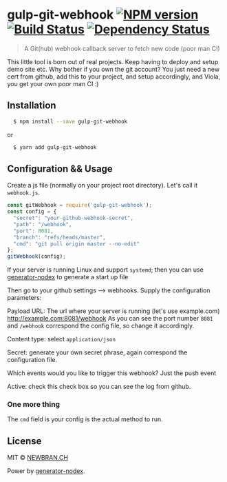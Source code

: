 # gulp-git-webhook [![NPM version][npm-image]][npm-url] [![Build Status][travis-image]][travis-url] [![Dependency Status][daviddm-image]][daviddm-url]
> A Git(hub) webhook callback server to fetch new code (poor man CI)

This little tool is born out of real projects. Keep having to deploy and setup demo site etc. Why bother if you own the git account?
You just need a new cert from github, add this to your project, and setup accordingly, and Viola, you get your own poor man CI :)

## Installation

```sh
  $ npm install --save gulp-git-webhook
```

or

```sh
  $ yarn add gulp-git-webhook
```

## Configuration && Usage

Create a js file (normally on your project root directory). Let's call it `webhook.js`.

```js
const gitWebhook = require('gulp-git-webhook');
const config = {
  "secret": "your-github-webhook-secret",
  "path": "/webhook",
  "port": 8081,
  "branch": "refs/heads/master",
  "cmd": "git pull origin master --no-edit"
};
gitWebhook(config);
```

If your server is running Linux and support `systemd`;
then you can use [generator-nodex](https://github.com/NewbranLTD/generator-nodex) to generate a start up file

Then go to your github settings --> webhooks. Supply the configuration parameters:

Payload URL: The url where your server is running (let's use example.com) http://example.com:8081/webhook
As you can see the port number `8081` and `/webhook` correspond the config file, so change it accordingly.

Content type: select `application/json`

Secret: generate your own secret phrase, again correspond the configuration file.

Which events would you like to trigger this webhook? Just the push event

Active: check this check box so you can see the log from github.

### One more thing

The `cmd` field is your config is the actual method to run.

## License

MIT © [NEWBRAN.CH](joelchu.com)


[npm-image]: https://badge.fury.io/js/gulp-git-webhook.svg
[npm-url]: https://npmjs.org/package/gulp-git-webhook
[travis-image]: https://travis-ci.org/NewbranLtd/gulp-git-webhook.svg?branch=master
[travis-url]: https://travis-ci.org/NewbranLtd/gulp-git-webhook
[daviddm-image]: https://david-dm.org/NewbranLtd/gulp-git-webhook.svg?theme=shields.io
[daviddm-url]: https://david-dm.org/NewbranLtd/gulp-git-webhook

Power by [generator-nodex](https://github.com/NewbranLTD/generator-nodex).
